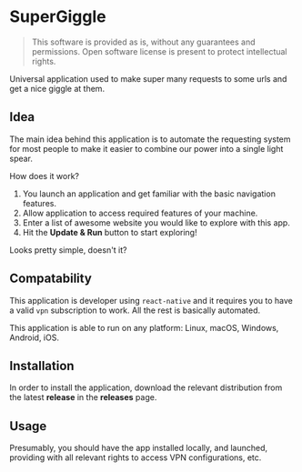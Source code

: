 # SuperGiggle

> This software is provided as is, without any guarantees and permissions. 
> Open software license is present to protect intellectual rights.

Universal application used to make super many requests to some urls and get a nice giggle at them.

## Idea

The main idea behind this application is to automate the requesting system for
most people to make it easier to combine our power into a single light spear.

How does it work?

1. You launch an application and get familiar with the basic navigation features.
2. Allow application to access required features of your machine.
3. Enter a list of awesome website you would like to explore with this app.
4. Hit the **Update & Run** button to start exploring!

Looks pretty simple, doesn't it?

## Compatability

This application is developer using `react-native` and it requires you 
to have a valid `vpn` subscription to work. All the rest is basically automated.

This application is able to run on any platform: Linux, macOS, Windows, Android, iOS.

## Installation

In order to install the application, download the relevant distribution from the
latest **release** in the **releases** page.

## Usage

Presumably, you should have the app installed locally, and launched,
providing with all relevant rights to access VPN configurations, etc.
